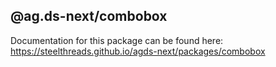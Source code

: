 ## @ag.ds-next/combobox

Documentation for this package can be found here: https://steelthreads.github.io/agds-next/packages/combobox
